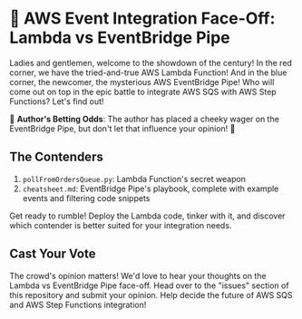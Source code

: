 # 🤖 AWS Event Integration Face-Off: Lambda vs EventBridge Pipe

Ladies and gentlemen, welcome to the showdown of the century! In the red corner, we have the tried-and-true AWS Lambda Function! And in the blue corner, the newcomer, the mysterious AWS EventBridge Pipe! Who will come out on top in the epic battle to integrate AWS SQS with AWS Step Functions? Let's find out!

🥊 **Author's Betting Odds**: The author has placed a cheeky wager on the EventBridge Pipe, but don't let that influence your opinion! 🥊

## The Contenders

1. `pollFromOrdersQueue.py`: Lambda Function's secret weapon
2. `cheatsheet.md`: EventBridge Pipe's playbook, complete with example events and filtering code snippets

Get ready to rumble! Deploy the Lambda code, tinker with it, and discover which contender is better suited for your integration needs.

## Cast Your Vote

The crowd's opinion matters! We'd love to hear your thoughts on the Lambda vs EventBridge Pipe face-off. Head over to the "issues" section of this repository and submit your opinion. Help decide the future of AWS SQS and AWS Step Functions integration!
